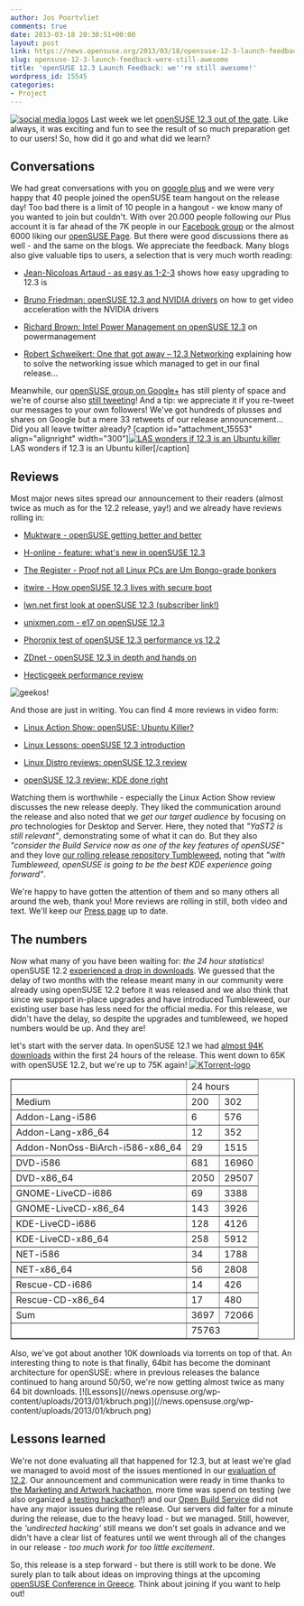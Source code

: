 ```yaml
---
author: Jos Poortvliet
comments: true
date: 2013-03-18 20:30:51+00:00
layout: post
link: https://news.opensuse.org/2013/03/18/opensuse-12-3-launch-feedback-were-still-awesome/
slug: opensuse-12-3-launch-feedback-were-still-awesome
title: 'openSUSE 12.3 Launch Feedback: we''re still awesome!'
wordpress_id: 15545
categories:
- Project
---
```


[![social media logos](//news.opensuse.org/wp-content/uploads/2013/01/social-media.png)](//news.opensuse.org/wp-content/uploads/2013/01/social-media.png)
Last week we let [openSUSE 12.3 out of the gate](https://news.opensuse.org/2013/03/13/opensuse-12-3-free-open-and-awesome/). Like always, it was exciting and fun to see the result of so much preparation get to our users! So, how did it go and what did we learn?<!-- more -->


## Conversations


We had great conversations with you on [google plus](https://plus.google.com/b/110312141834246266844/+opensuse/posts) and we were very happy that 40 people joined the openSUSE team hangout on the release day! Too bad there is a limit of 10 people in a hangout - we know many of you wanted to join but couldn't. With over 20.000 people following our Plus account it is far ahead of the 7K people in our [Facebook group](https://www.facebook.com/groups/opensuseproject/) or the almost 6000 liking our [openSUSE Page](https://www.facebook.com/pages/openSUSE/45393742283). But there were good discussions there as well - and the same on the blogs. We appreciate the feedback. Many blogs also give valuable tips to users, a selection that is very much worth reading:



	
  * [Jean-Nicoloas Artaud - as easy as 1-2-3](//morice.ipsquad.net/blog/?p=29) shows how easy upgrading to 12.3 is

	
  * [Bruno Friedman: openSUSE 12.3 and NVIDIA drivers](//lizards.opensuse.org/2013/03/17/opensuse-12-3-12-2-and-nvidia-drivers/) on how to get video acceleration with the NVIDIA drivers

	
  * [Richard Brown: Intel Power Management on openSUSE 12.3](//www.sysrich.co.uk/?p=190) on powermanagement

	
  * [Robert Schweikert: One that got away – 12.3 Networking](//lizards.opensuse.org/2013/03/13/one-that-got-away-12-3-networking/) explaining how to solve the networking issue which managed to get in our final release...


Meanwhile, our [openSUSE group on Google+](https://plus.google.com/b/110312141834246266844/communities/115444043324891769569) has still plenty of space and we're of course also [still tweeting](https://twitter.com/openSUSE/)! And a tip: we appreciate it if you re-tweet our messages to your own followers! We've got hundreds of plusses and shares on Google but a mere 33 retweets of our release announcement... Did you all leave twitter already?
[caption id="attachment_15553" align="alignright" width="300"][![LAS wonders if 12.3 is an Ubuntu killer](//news.opensuse.org/wp-content/uploads/2013/03/LAS-wonders-if-12.3-is-an-Ubuntu-killer.jpg)](//www.jupiterbroadcasting.com/33761/opensuse-ubuntu-killer-las-s26e02/) LAS wonders if 12.3 is an Ubuntu killer[/caption]



## Reviews


Most major news sites spread our announcement to their readers (almost twice as much as for the 12.2 release, yay!) and we already have reviews rolling in:



	
  * [Muktware - openSUSE getting better and better](//www.muktware.com/5377/opensuse-123-getting-better-and-better)

	
  * [H-online - feature: what's new in openSUSE 12.3](//www.h-online.com/open/features/What-s-new-in-openSUSE-12-3-1822738.html)

	
  * [The Register - Proof not all Linux PCs are Um Bongo-grade bonkers](//www.theregister.co.uk/2013/03/15/suse_linux_12_3_review)

	
  * [itwire - How openSUSE 12.3 lives with secure boot](//www.itwire.com/opinion-and-analysis/open-sauce/59084-how-opensuse-123-lives-with-secure-boot)

	
  * [lwn.net first look at openSUSE 12.3 (subscriber link!)](//lwn.net/SubscriberLink/542119/481caf9e0660c751/)

	
  * [unixmen.com - e17 on openSUSE 12.3](//www.unixmen.com/what-about-e17-on-opensuse-12-3/)

	
  * [Phoronix test of openSUSE 12.3 performance vs 12.2](//www.phoronix.com/scan.php?page=news_item&px=MTMyODI)

	
  * [ZDnet - openSUSE 12.3 in depth and hands on](//www.zdnet.com/opensuse-12-3-in-depth-and-hands-on-7000012698/)

	
  * [Hecticgeek performance review](//www.hecticgeek.com/2013/03/performance-opensuse-12-3-kde-review/)


![geekos!](//news.opensuse.org/wp-content/uploads/2012/12/3654543066_2c8823cb03_o.jpg)

And those are just in writing. You can find 4 more reviews in video form:



	
  * [Linux Action Show: openSUSE: Ubuntu Killer?](//www.jupiterbroadcasting.com/33761/opensuse-ubuntu-killer-las-s26e02/)

	
  * [Linux Lessons: openSUSE 12.3 introduction](https://www.youtube.com/watch?v=3zpdjySiS88)

	
  * [Linux Distro reviews: openSUSE 12.3 review](//www.youtube.com/watch?v=F3NXq-8dS6w)

	
  * [openSUSE 12.3 review: KDE done right](//www.youtube.com/watch?v=3LxpbEsfcUE)



Watching them is worthwhile - especially the Linux Action Show review discusses the new release deeply. They liked the communication around the release and also noted that we _get our target audience_ by focusing on _pro_ technologies for Desktop and Server. Here, they noted that _"YaST2 is still relevant"_, demonstrating some of what it can do. But they also _"consider the Build Service now as one of the key features of openSUSE"_ and they love [our rolling release repository Tumbleweed](//opensuse.org/Tumbleweed), noting that _"with Tumbleweed, openSUSE is going to be the best KDE experience going forward"_.

We're happy to have gotten the attention of them and so many others all around the web, thank you! More reviews are rolling in still, both video and text. We'll keep our [Press page](https://en.opensuse.org/In_the_press) up to date.


## The numbers


Now what many of you have been waiting for: _the 24 hour statistics_! openSUSE 12.2 [experienced a drop in downloads](https://news.opensuse.org/2013/01/23/opensuse-12-2-brought-to-you-by-an-extremely-talented-group-of-people/). We guessed that the delay of two months with the release meant many in our community were already using openSUSE 12.2 before it was released and we also think that since we support in-place upgrades and have introduced Tumbleweed, our existing user base has less need for the official media. For this release, we didn't have the delay, so despite the upgrades and tumbleweed, we hoped numbers would be up. And they are!

let's start with the server data. In openSUSE 12.1 we had [almost 94K downloads](https://news.opensuse.org/2011/11/19/opensuse-12-1-launch-feedback/) within the first 24 hours of the release. This went down to 65K with openSUSE 12.2, but we're up to 75K again! 
[![KTorrent-logo](//news.opensuse.org/wp-content/uploads/2013/01/KTorrent-logo.png)](//news.opensuse.org/wp-content/uploads/2013/01/KTorrent-logo.png)

<table border="1" >
<tbody >
<tr >

<td >
</td>

<td colspan="2" >24 hours
</td>
</tr>
<tr >

<td >Medium
</td>

<td >200
</td>

<td >302
</td>
</tr>
<tr >

<td >Addon-Lang-i586
</td>

<td >6
</td>

<td >576
</td>
</tr>
<tr >

<td >Addon-Lang-x86_64
</td>

<td >12
</td>

<td >352
</td>
</tr>
<tr >

<td >Addon-NonOss-BiArch-i586-x86_64
</td>

<td >29
</td>

<td >1515
</td>
</tr>
<tr >

<td >DVD-i586
</td>

<td >681
</td>

<td >16960
</td>
</tr>
<tr >

<td >DVD-x86_64
</td>

<td >2050
</td>

<td >29507
</td>
</tr>
<tr >

<td >GNOME-LiveCD-i686
</td>

<td >69
</td>

<td >3388
</td>
</tr>
<tr >

<td >GNOME-LiveCD-x86_64
</td>

<td >143
</td>

<td >3926
</td>
</tr>
<tr >

<td >KDE-LiveCD-i686
</td>

<td >128
</td>

<td >4126
</td>
</tr>
<tr >

<td >KDE-LiveCD-x86_64
</td>

<td >258
</td>

<td >5912
</td>
</tr>
<tr >

<td >NET-i586
</td>

<td >34
</td>

<td >1788
</td>
</tr>
<tr >

<td >NET-x86_64
</td>

<td >56
</td>

<td >2808
</td>
</tr>
<tr >

<td >Rescue-CD-i686
</td>

<td >14
</td>

<td >426
</td>
</tr>
<tr >

<td >Rescue-CD-x86_64
</td>

<td >17
</td>

<td >480
</td>
</tr>
<tr >

<td >Sum
</td>

<td >3697
</td>

<td >72066
</td>
</tr>
<tr >

<td >
</td>

<td colspan="2" >75763
</td>
</tr>
</tbody>
</table>
Also, we've got about another 10K downloads via torrents on top of that. An interesting thing to note is that finally, 64bit has become the dominant architecture for openSUSE: where in previous releases the balance continued to hang around 50/50, we're now getting almost twice as many 64 bit downloads.
[![Lessons](//news.opensuse.org/wp-content/uploads/2013/01/kbruch.png)](//news.opensuse.org/wp-content/uploads/2013/01/kbruch.png)



## Lessons learned


We're not done evaluating all that happened for 12.3, but at least we're glad we managed to avoid most of the issues mentioned in our [evaluation of 12.2](https://news.opensuse.org/2013/01/23/opensuse-12-2-brought-to-you-by-an-extremely-talented-group-of-people/). Our announcement and communication were ready in time thanks to [the Marketing and Artwork hackathon](https://news.opensuse.org/2013/02/21/opensuse-marketing-and-artwork-teams-got-work-done/), more time was spend on testing (we also organized [a testing hackathon](https://news.opensuse.org/2013/01/23/opensuse-12-3-hackfest-in-nuremberg-progress-on-arm-packagekit-and-many-bugs-fixed/)!) and our [Open Build Service](//build.opensuse.org) did not have any major issues during the release. Our servers did falter for a minute during the release, due to the heavy load - but we managed. Still, however, the _'undirected hacking'_ still means we don't set goals in advance and we didn't have a clear list of features until we went through all of the changes in our release - _too much work for too little excitement_.

So, this release is a step forward - but there is still work to be done. We surely plan to talk about ideas on improving things at the upcoming [openSUSE Conference in Greece](//news.opensuse.org/2013/02/20/osc13-cfp/). Think about joining if you want to help out!
